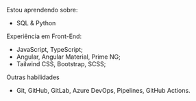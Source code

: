 Estou aprendendo sobre:
- SQL & Python

Experiência em Front-End:
- JavaScript, TypeScript;
- Angular, Angular Material, Prime NG;
- Tailwind CSS, Bootstrap, SCSS;

Outras habilidades
- Git, GitHub, GitLab, Azure DevOps, Pipelines, GitHub Actions.
